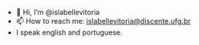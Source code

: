 - 👋 Hi, I’m @islabellevitoria
- 📫 How to reach me: islabellevitoria@discente.ufg.br
- I speak english and portuguese.

<!---
islabellevitoria/islabellevitoria is a ✨ special ✨ repository because its `README.md` (this file) appears on your GitHub profile.
You can click the Preview link to take a look at your changes.
--->
